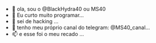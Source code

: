- 👋 ola, sou o @BlackHydra40 ou MS40
- 👀 Eu curto muito programar...
- 🌱 sei de hacking ...
- 💞️ tenho meu próprio canal do telegram: @MS40_canal...
- 📫 e esse foi o meu recado ...

<!---
BlackHydra40/BlackHydra40 is a ✨ special ✨ repository because its `README.md` (this file) appears on your GitHub profile.
You can click the Preview link to take a look at your changes.
--->
